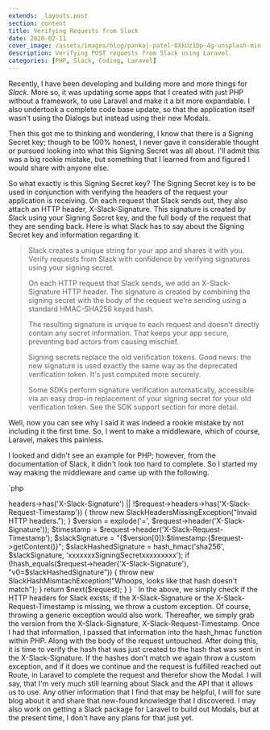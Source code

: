 ```yaml
---
extends: _layouts.post
section: content
title: Verifying Requests from Slack
date: 2020-02-11
cover_image: /assets/images/blog/pankaj-patel-OXkUz1Dp-4g-unsplash-min.jpg
description: Verifying POST requests from Slack using Laravel.
categories: [PHP, Slack, Coding, Laravel]
---
```


Recently, I have been developing and building more and more things for _Slack_. More so, it was updating some apps that I created with just PHP without a framework, to use Laravel and make it a bit more expandable. I also undertook a complete code base update, so that the application itself wasn't using the Dialogs but instead using their new Modals.

Then this got me to thinking and wondering, I know that there is a Signing Secret key; though to be 100% honest, I never gave it considerable thought or pursued looking into what this Signing Secret was all about. I'll admit this was a big rookie mistake, but something that I learned from and figured I would share with anyone else.

So what exactly is this Signing Secret key? The Signing Secret key is to be used in conjunction with verifying the headers of the request your application is receiving. On each request that Slack sends out, they also attach an HTTP header, X-Slack-Signature. This signature is created by Slack using your Signing Secret key, and the full body of the request that they are sending back. Here is what Slack has to say about the Signing Secret key and information regarding it.

> Slack creates a unique string for your app and shares it with you. Verify requests from Slack with confidence by verifying signatures using your signing secret.
>
> On each HTTP request that Slack sends, we add an X-Slack-Signature HTTP header. The signature is created by combining the signing secret with the body of the request we're sending using a standard HMAC-SHA256 keyed hash.
>
> The resulting signature is unique to each request and doesn't directly contain any secret information. That keeps your app secure, preventing bad actors from causing mischief.
>
> Signing secrets replace the old verification tokens. Good news: the new signature is used exactly the same way as the deprecated verification token. It's just computed more securely.
>
> Some SDKs perform signature verification automatically, accessible via an easy drop-in replacement of your signing secret for your old verification token. See the SDK support section for more detail.

Well, now you can see why I said it was indeed a rookie mistake by not including it the first time. So, I went to make a middleware, which of course, Laravel, makes this painless.

I looked and didn't see an example for PHP; however, from the documentation of Slack, it didn't look too hard to complete. So I started my way making the middleware and came up with the following.

`php

<?php

namespace App\Http\Middleware;

use App\Exceptions\SlackHashMismtachException;
use App\Exceptions\SlackHeadersMissingException;
use Closure;


class VerifyRequestIsFromSlack
{
    /**
     * @param $request
     * @param Closure $next
     * @return mixed
     * @throws SlackHashMismtachException
     * @throws SlackHeadersMissingException
     */
    public function handle($request, Closure $next)
    {
        if (!$request->headers->has('X-Slack-Signature') || !$request->headers->has('X-Slack-Request-Timestamp')) {
            throw new SlackHeadersMissingException("Invaid HTTP headers.");
        }

        $version = explode('=', $request->header('X-Slack-Signature'));
        $timestamp = $request->header('X-Slack-Request-Timestamp');

        $slackSignature = "{$version[0]}:$timestamp:{$request->getContent()}";

        $slackHashedSignature = hash_hmac('sha256', $slackSignature, 'xxxxxxxSigningSecretxxxxxxxxx');

        if (!hash_equals($request->header('X-Slack-Signature'), "v0=$slackHashedSignature")) {
            throw new SlackHashMismtachException("Whoops, looks like that hash doesn't match");
        }

        return $next($request);
    }
}

`

In the above, we simply check if the HTTP headers for Slack exists; if the X-Slack-Signature or the X-Slack-Request-Timestamp is missing, we throw a custom exception.  Of course, throwing a generic exception would also work.  Thereafter, we simply grab the version from the X-Slack-Signature, X-Slack-Request-Timestamp.

Once I had that information, I passed that information into the hash_hmac function within PHP.  Along with the body of the request untouched.  After doing this, it is time to verify the hash that was just created to the hash that was sent in the X-Slack-Signature.  If the hashes don't match we again throw a custom exception, and if it does we continue and the request is fulfilled reached out Route, in Laravel to complete the request and therefor show the Modal. 

I will say, that I'm very much still learning about Slack and the API that it allows us to use.  Any other information that I find that may be helpful, I will for sure blog about it and share that new-found knowledge that I discovered.

I may also work on getting a Slack package for Laravel to build out Modals, but at the present time, I don't have any plans for that just yet.
